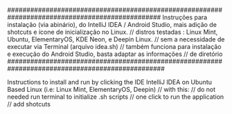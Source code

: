 ################################################################################################
Instruções para instalação (via abinário), do IntelliJ IDEA / Android Studio, mais adição de
shotcuts e ícone de inicialização no Linux.
// distros testadas : Linux Mint, Ubuntu, ElementaryOS, KDE Neon, e Deepin Linux.
// sem a necessidade de executar via Terminal (arquivo idea.sh)
// também funciona para instalação e execução do Android Studio, basta adaptar as informações
// de diretório
#################################################################################################

Instructions to install and run by clicking the IDE IntelliJ IDEA on Ubuntu Based Linux (i.e:
Linux Mint, ElementaryOS, Deepin)
// with this:
// do not needed run terminal to initialize .sh scripts
// one click to run the application
// add shotcuts
